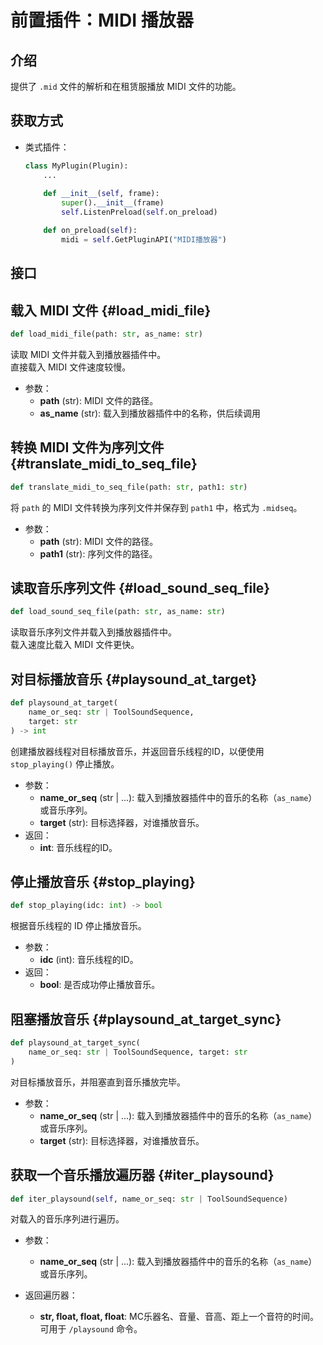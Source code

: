 # 前置插件：MIDI 播放器

## 介绍

提供了 `.mid` 文件的解析和在租赁服播放 MIDI 文件的功能。

## 获取方式
- 类式插件：
    ```python
    class MyPlugin(Plugin):
        ...
        
        def __init__(self, frame):
            super().__init__(frame)
            self.ListenPreload(self.on_preload)

        def on_preload(self):
            midi = self.GetPluginAPI("MIDI播放器")
    ```

## 接口

## 载入 MIDI 文件 {#load_midi_file}
```python
def load_midi_file(path: str, as_name: str)
```
读取 MIDI 文件并载入到播放器插件中。  
直接载入 MIDI 文件速度较慢。

- 参数：
    - **path** (str): MIDI 文件的路径。
    - **as_name** (str): 载入到播放器插件中的名称，供后续调用

## 转换 MIDI 文件为序列文件 {#translate_midi_to_seq_file}
```python
def translate_midi_to_seq_file(path: str, path1: str)
```
将 `path` 的 MIDI 文件转换为序列文件并保存到 `path1` 中，格式为 `.midseq`。
- 参数：
    - **path** (str): MIDI 文件的路径。
    - **path1** (str): 序列文件的路径。

## 读取音乐序列文件 {#load_sound_seq_file}
```python
def load_sound_seq_file(path: str, as_name: str)
```
读取音乐序列文件并载入到播放器插件中。  
载入速度比载入 MIDI 文件更快。

## 对目标播放音乐 {#playsound_at_target}
```python
def playsound_at_target(
    name_or_seq: str | ToolSoundSequence,
    target: str
) -> int
```
创建播放器线程对目标播放音乐，并返回音乐线程的ID，以便使用 `stop_playing()` 停止播放。

- 参数：
    - **name_or_seq** (str | ...): 载入到播放器插件中的音乐的名称（`as_name`）或音乐序列。
    - **target** (str): 目标选择器，对谁播放音乐。
- 返回：
    - **int**: 音乐线程的ID。

## 停止播放音乐 {#stop_playing}
```python
def stop_playing(idc: int) -> bool
```
根据音乐线程的 ID 停止播放音乐。

- 参数：
    - **idc** (int): 音乐线程的ID。
- 返回：
    - **bool**: 是否成功停止播放音乐。

## 阻塞播放音乐 {#playsound_at_target_sync}
```python
def playsound_at_target_sync(
    name_or_seq: str | ToolSoundSequence, target: str
)
```
对目标播放音乐，并阻塞直到音乐播放完毕。

- 参数：
    - **name_or_seq** (str | ...): 载入到播放器插件中的音乐的名称（`as_name`）或音乐序列。
    - **target** (str): 目标选择器，对谁播放音乐。

## 获取一个音乐播放遍历器 {#iter_playsound}
```python
def iter_playsound(self, name_or_seq: str | ToolSoundSequence)
```
对载入的音乐序列进行遍历。

- 参数：
    - **name_or_seq** (str | ...): 载入到播放器插件中的音乐的名称（`as_name`）或音乐序列。

- 返回遍历器：
    - **str, float, float, float**: MC乐器名、音量、音高、距上一个音符的时间。
    可用于 `/playsound` 命令。
